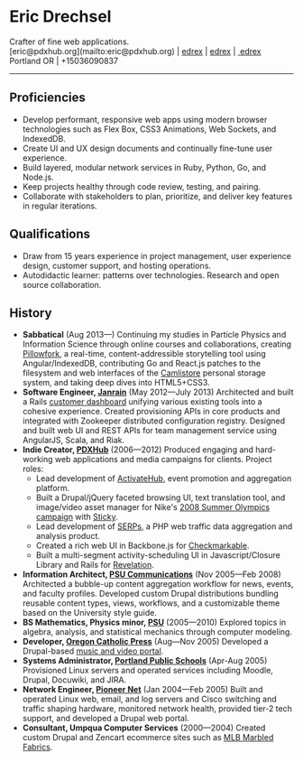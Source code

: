 # Eric Drechsel

<p class="linkbar">
Crafter of fine web applications.<br/>
[eric@pdxhub.org](mailto:eric@pdxhub.org) | <a href="https://twitter.com/edrex"><i class="fa fa-twitter"></i>edrex</a> | <a href="https://github.com/edrex?tab=activity"><i class="fa fa-github"></i>edrex</a> | <a href="http://www.linkedin.com/in/edrex/"><i class="fa fa-linkedin"></i>&nbsp;edrex</a><br/>
Portland OR | +15036090837
</p>

---

## Proficiencies

* Develop performant, responsive web apps using modern browser technologies such as Flex Box, CSS3 Animations, Web Sockets, and IndexedDB.
* Create UI and UX design documents and continually fine-tune user experience.
* Build layered, modular network services in Ruby, Python, Go, and Node.js.
* Keep projects healthy through code review, testing, and pairing.
* Collaborate with stakeholders to plan, prioritize, and deliver key features in regular iterations.

## Qualifications

* Draw from 15 years experience in project management, user experience design, customer support, and hosting operations.
* Autodidactic learner: patterns over technologies. Research and open source collaboration.
<div style="page-break-after:always;"></div>

## History

* **Sabbatical** (Aug 2013&mdash;) Continuing my studies in Particle Physics and Information Science through online courses and collaborations, creating [Pillowfork](http://github.com/edrex/pillowfork/), a real-time, content-addressible storytelling tool using Angular/IndexedDB, contributing Go and React.js patches to the filesystem and web interfaces of the [Camlistore](http://camlistore.org) personal storage system, and taking deep dives into HTML5+CSS3.
* **Software Engineer, [Janrain](http://janrain.com/)** (May 2012&mdash;July 2013) Architected and built a Rails [customer dashboard](https://dashboard.janrain.com/) unifying various existing tools into a cohesive experience. Created provisioning APIs in core products and integrated with Zookeeper distributed configuration registry. Designed and built web UI and REST APIs for team management service using AngularJS, Scala, and Riak.
* **Indie Creator, [PDXHub](http://wiki.pdxhub.org/)** (2006&mdash;2012) Produced engaging and hard-working web applications and media campaigns for clients. Project roles:
  * Lead development of [ActivateHub](http://portland.activatehub.org/), event promotion and aggregation platform.
  * Built a Drupal/jQuery faceted browsing UI, text translation tool, and image/video asset manager for Nike's [2008 Summer Olympics campaign](http://eric.pdxhub.org/resume/nike-media.jpg) with [Sticky](http://www.sticky.tv/).
  * Lead development of [SERPs](https://serps.com/), a PHP web traffic data aggregation and analysis product.
  * Created a rich web UI in Backbone.js for [Checkmarkable](https://checkmarkable.com/).
  * Built a multi-segment activity-scheduling UI in Javascript/Closure Library and Rails for [Revelation](http://revelationglobal.com/).
* **Information Architect, [PSU Communications](http://www.pdx.edu/university-communications/)** (Nov 2005&mdash;Feb 2008) Architected a bubble-up content aggregation workflow for news, events, and faculty profiles. Developed custom Drupal distributions bundling reusable content types, views, workflows, and a customizable theme based on the University style guide.
* **BS Mathematics, Physics minor, [PSU](http://www.mth.pdx.edu)** (2005&mdash;2010) Explored topics in algebra, analysis, and statistical mechanics through computer modeling.
* **Developer, [Oregon Catholic Press](http://ocp.org/)** (Aug&mdash;Nov 2005) Developed a Drupal-based [music and video portal](http://spiritandsong.com/).
* **Systems Administrator, [Portland Public Schools](http://www.pps.k12.or.us/)** (Apr-Aug 2005) Provisioned Linux servers and operated services including Moodle, Drupal, Docuwiki, and JIRA.
* **Network Engineer, [Pioneer Net](http://pioneer-net.com/)** (Jan 2004&mdash;Feb 2005) Built and operated Linux web, email, and log servers and Cisco switching and traffic shaping hardware, monitored network health, provided tier-2 tech support, and developed a Drupal web portal.
* **Consultant, Umpqua Computer Services** (2000&mdash;2004) Created custom Drupal and Zencart ecommerce sites such as [MLB Marbled Fabrics](http://marbledfabrics.com).